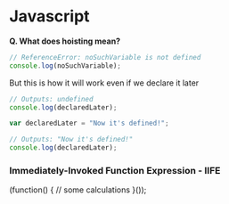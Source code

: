 # Javascript

**Q. What does hoisting mean?**

```javascript
// ReferenceError: noSuchVariable is not defined
console.log(noSuchVariable);
```

But this is how it will work even if we declare it later

```javascript
// Outputs: undefined
console.log(declaredLater);

var declaredLater = "Now it's defined!";

// Outputs: "Now it's defined!"
console.log(declaredLater);
```

### Immediately-Invoked Function Expression  - IIFE

(function() {
  // some calculations
}());
